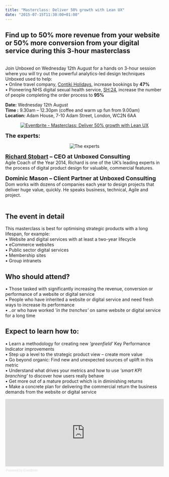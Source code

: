```yaml
---
title: "Masterclass: Deliver 50% growth with Lean UX"
date: "2015-07-15T11:30:00+01:00"
---
```


<h2>Find up to 50% more revenue from your website or 50% more conversion from your digital service during this 3-hour masterclass</h2>

<p><br/>
Join Unboxed on Wednesday 12th August for a hands on 3-hour session where you will  try out the powerful analytics-led design techniques Unboxed used to help:<br/>
• Online travel company, <a href="../project-stories/contiki-holidays">Contiki Holidays</a>, increase bookings by <b>47%</b><br/>
• Pioneering NHS digital sexual health service, <a href="../project-stories/sh24">SH:24</a>, increase the number of people completing the order process to <b>95%</b><br/></p>

<p><b>Date:</b> Wednesday 12th August<br/>
<b>Time :</b> 9.30am – 12.30pm (coffee and warm up fun from 9.00am)<br/>
<b>Location:</b> Adam House, 7-10 Adam Street, London, WC2N 6AA<br/></p>

<p align="center"><a href="http://www.eventbrite.co.uk/e/masterclass-deliver-50-growth-with-lean-ux-tickets-17761740845?ref=ebtn" target="_blank"><img src="https://www.eventbrite.co.uk/custombutton?eid=17761740845" alt="Eventbrite - Masterclass: Deliver 50% growth with Lean UX" /></a></p> 

<p><font size="4"><b>The experts:</b><br/></font></p>

<p align="center"><img src="http://bit.ly/1TxhoXO" alt="The experts"></p> 

<p><font size="4"><b><a href="../people#richard-stobart">Richard Stobart</a> – CEO at Unboxed Consulting</b><br/></font>
Agile Coach of the Year 2014, Richard is one of the UK’s leading experts in the process of digital product design for valuable, commercial features.<br/></p>

<p><font size="4"><b>Dominic Mason – Client Partner at Unboxed Consulting</b><br/></font>
Dom works with dozens of companies each year to design projects that deliver huge value, quickly. He speaks business, technical, Agile and project.<br/>
<br/></p>

<h2 class="super_sub_heading">The event in detail</h2>

<p>This masterclass is best for optimising strategic products with a long lifespan, for example:<br/>
• Website and digital services with at least a two-year lifecycle<br/>
• eCommerce websites<br/>
• Public sector digital services<br/>
• Membership sites<br/>
• Group intranets<br/></p>

<h2 class="super_sub_heading">Who should attend?</h2>

<p>• Those tasked with significantly increasing the revenue, conversion or performance of a website or digital service<br/>
• People who have inherited a website or digital service and need fresh ways to increase its performance<br/>
• ..or who have worked <i>&#39;in the trenches&#39;</i> on same website or digital service for a long time<br/></p>

<h2 class="super_sub_heading">Expect to learn how to:</h2>

<p>• Learn a methodology for creating new <i>‘greenfield’</i> Key Performance Indicator improvements<br/>
• Step up a level to the strategic product view – create more value<br/>
• Go beyond organic: Find new and unexpected sources of uplift in this metric<br/>
• Understand what drives your metrics and how to use <i>‘smart KPI branching’</i> to discover how users really behave<br/>
• Get more out of a mature product which is in diminishing returns<br/>
• Make a concrete plan for delivering the commercial return the business demands from the website or digital service<br/></p>

<div style="width:100%; text-align:left;" ><iframe  src="https://eventbrite.co.uk/tickets-external?eid=17761740845&amp;ref=etckt" frameborder="0" height="214" width="100%" vspace="0" hspace="0" marginheight="5" marginwidth="5" scrolling="auto" allowtransparency="true"></iframe><div style="font-family:Helvetica, Arial; font-size:10px; padding:5px 0 5px; margin:2px; width:100%; text-align:left;" ><a class="powered-by-eb" style="color: #dddddd; text-decoration: none;" target="_blank" href="http://www.eventbrite.co.uk/r/etckt">Powered by Eventbrite</a></div></div>

